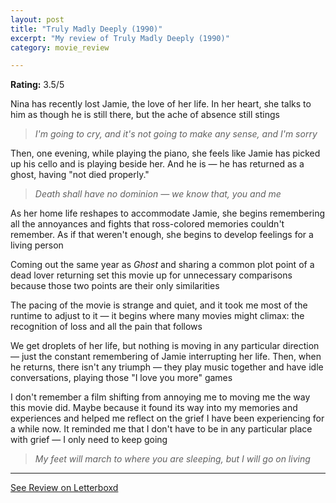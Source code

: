 ```yaml
---
layout: post
title: "Truly Madly Deeply (1990)"
excerpt: "My review of Truly Madly Deeply (1990)"
category: movie_review

---
```


**Rating:** 3.5/5

Nina has recently lost Jamie, the love of her life. In her heart, she talks to him as though he is still there, but the ache of absence still stings

<blockquote><i>I'm going to cry, and it's not going to make any sense, and I'm sorry</i></blockquote>Then, one evening, while playing the piano, she feels like Jamie has picked up his cello and is playing beside her. And he is — he has returned as a ghost, having "not died properly."

<blockquote><i>Death shall have no dominion — we know that, you and me</i></blockquote>As her home life reshapes to accommodate Jamie, she begins remembering all the annoyances and fights that ross-colored memories couldn't remember. As if that weren't enough, she begins to develop feelings for a living person

Coming out the same year as <i>Ghost</i> and sharing a common plot point of a dead lover returning set this movie up for unnecessary comparisons because those two points are their only similarities

The pacing of the movie is strange and quiet, and it took me most of the runtime to adjust to it — it begins where many movies might climax: the recognition of loss and all the pain that follows

We get droplets of her life, but nothing is moving in any particular direction — just the constant remembering of Jamie interrupting her life. Then, when he returns, there isn't any triumph — they play music together and have idle conversations, playing those "I love you more" games

I don't remember a film shifting from annoying me to moving me the way this movie did. Maybe because it found its way into my memories and experiences and helped me reflect on the grief I have been experiencing for a while now. It reminded me that I don't have to be in any particular place with grief — I only need to keep going

<blockquote><i>My feet will march to where you are sleeping, but I will go on living</i></blockquote>

<hr>

[See Review on Letterboxd](https://boxd.it/4LHjlj)
